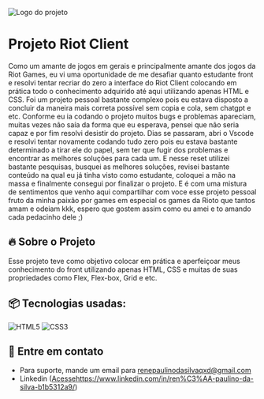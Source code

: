 ![Logo do projeto]((https://i.imgur.com/pRG988O.png))
# Projeto Riot Client

Como um amante de jogos em gerais e principalmente amante dos jogos da Riot Games, eu vi uma oportunidade de me desafiar quanto estudante front e resolvi tentar recriar do zero a interface do Riot Client colocando em prática todo o conhecimento adquirido até aqui utilizando apenas HTML e CSS. Foi um projeto pessoal bastante complexo pois eu estava disposto a concluir da maneira mais correta possível sem copia e cola, sem chatgpt e etc. Conforme eu ia codando o projeto muitos bugs e problemas apareciam, muitas vezes não saía da forma que eu esperava, pensei que não seria capaz e por fim resolvi desistir do projeto. Dias se passaram, abri o Vscode e resolvi tentar novamente codando tudo zero pois eu estava bastante determinado a tirar ele do papel, sem ter que fugir dos problemas e encontrar as melhores soluções para cada um. E nesse reset utilizei bastante pesquisas, busquei as melhores soluções, revisei bastante conteúdo na qual eu já tinha visto como estudante, coloquei a mão na massa e finalmente consegui  por finalizar o projeto. E é com uma mistura de sentimentos que venho aqui compartilhar com voce esse projeto pessoal fruto da minha paixão por games em especial  os games da Rioto que tantos amam e odeiam kkk, espero que gostem assim como eu amei e to amando cada pedacinho dele ;)

## 🔥 Sobre o Projeto

Esse projeto teve como objetivo colocar em prática e aperfeiçoar meus conhecimento do front utilizando apenas HTML, CSS e muitas de suas propriedades como Flex, Flex-box, Grid e etc.

## 📦 Tecnologias usadas:

![HTML5](https://img.shields.io/badge/html5-%23E34F26.svg?style=for-the-badge&logo=html5&logoColor=white)
![CSS3](https://img.shields.io/badge/css3-%231572B6.svg?style=for-the-badge&logo=css3&logoColor=white)

## 💭 Entre em contato
* Para suporte, mande um email para renepaulinodasilvaqxd@gmail.com
* Linkedin ([Acesse](https://www.linkedin.com/in/ren%C3%AA-paulino-da-silva-b1b5312a9/)https://www.linkedin.com/in/ren%C3%AA-paulino-da-silva-b1b5312a9/)
